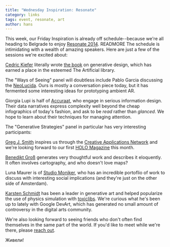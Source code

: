 ```yaml
---
title: "Wednesday Inspiration: Resonate"
category: links
tags: event, resonate, art
author: hans
---
```


This week, our Friday Inspiration is already off schedule--because we're all heading to Belgrade to enjoy [Resonate 2014](http://resonate.io/2014/). READMORE The schedule is intimidating with a wealth of amazing speakers. Here are just a few of the sessions we're excited about:

[Cedric Kiefer](http://www.onformative.com/) literally wrote [the book](http://www.generative-gestaltung.de/) on generative design, which has earned a place in the esteemed The Artificial library.

The "Ways of Seeing" panel will doubtless include Pablo Garcia discussing the [NeoLucida](http://neolucida.com/). Ours is mostly a conversation piece today, but it has fermented some interesting ideas for prototyping ambient AR.

Giorgia Lupi is half of [Accuraat](http://www.accurat.it/), who engage in serious information design. Their data narratives express complexity well beyond the cheap infographics of today's fashion, and ask to be _read_ rather than _glanced_. We hope to learn about their techniques for managing attention.

The "Generative Strategies" panel in particular has very interesting participants:

[Greg J. Smith](http://serialconsign.com/) inspires us through the [Creative Applications Network](http://www.creativeapplications.net/) and we're looking forward to our first [HOLO Magazine](http://holo-magazine.com/) this month.

[Benedikt Groß](http://benedikt-gross.de/) generates very thoughtful work and describes it eloquently. It often involves cartography, and who doesn't love maps?

Luna Maurer is of [Studio Moniker](http://studiomoniker.com/), who has an incredible portoflio of work to discuss with interesting social implications (and they're just on the other side of Amsterdam).

[Karsten Schmidt](http://postspectacular.com/) has been a leader in generative art and helped popularize the use of physics simulation with [toxiclibs](http://toxiclibs.org/). We're curious what he's been up to lately with Google DevArt, which has generated no small amount of controversy in the digital arts community.

We're also looking forward to seeing friends who don't often find themselves in the same part of the world. If you'd like to meet while we're there, please <a href="#footer">reach out</a>.

Живели!
